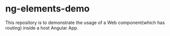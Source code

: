 # ng-elements-demo
This repository is to demonstrate the usage of a Web component(which has routing) inside a host Angular App.

